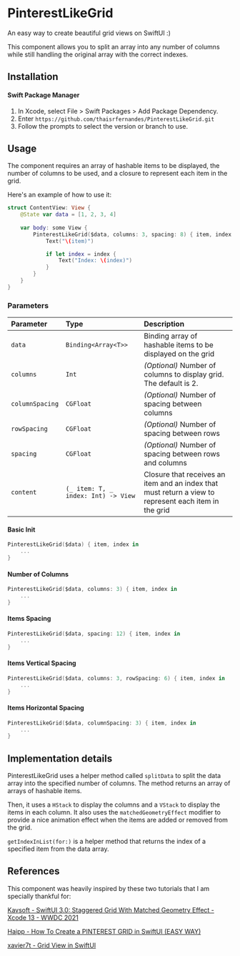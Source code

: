 
# PinterestLikeGrid

An easy way to create beautiful grid views on SwiftUI :) 

This component allows you to split an array into any number of columns while still handling the original array with the correct indexes.

## Installation

#### Swift Package Manager
1. In Xcode, select File > Swift Packages > Add Package Dependency.
2. Enter `https://github.com/thaisrfernandes/PinterestLikeGrid.git`
3. Follow the prompts to select the version or branch to use.


## Usage

The component requires an array of hashable items to be displayed, the number of columns to be used, and a closure to represent each item in the grid.

Here's an example of how to use it:

```swift
struct ContentView: View {
    @State var data = [1, 2, 3, 4]
    
    var body: some View {
        PinterestLikeGrid($data, columns: 3, spacing: 8) { item, index in
            Text("\(item)")

            if let index = index {
                Text("Index: \(index)")
            }
        }
    }
}
```

### Parameters

| Parameter   | Type       | Description                           |
| :---------- | :--------- | :---------------------------------- |
| `data` | `Binding<Array<T>>` | Binding array of hashable items to be displayed on the grid |
| `columns` | `Int` | _(Optional)_ Number of columns to display grid. The default is 2.  |
| `columnSpacing` | `CGFloat` | _(Optional)_ Number of spacing between columns  |
| `rowSpacing` | `CGFloat` | _(Optional)_ Number of spacing between rows  |
| `spacing` | `CGFloat` | _(Optional)_ Number of spacing between rows and columns  |
| `content` | `(_ item: T, _ index: Int) -> View` | Closure that receives an item and an index that must return a view to represent each item in the grid |



#### Basic Init

```swift
PinterestLikeGrid($data) { item, index in
    ...
}
```

#### Number of Columns

```swift
PinterestLikeGrid($data, columns: 3) { item, index in
    ...
}
```

#### Items Spacing

```swift
PinterestLikeGrid($data, spacing: 12) { item, index in
    ...
}
```

#### Items Vertical Spacing

```swift
PinterestLikeGrid($data, columns: 3, rowSpacing: 6) { item, index in
    ...
}
```

#### Items Horizontal Spacing

```swift
PinterestLikeGrid($data, columnSpacing: 3) { item, index in
    ...
}
```


## Implementation details

PinterestLikeGrid uses a helper method called `splitData` to split the data array into the specified number of columns. The method returns an array of arrays of hashable items.

Then, it uses a `HStack` to display the columns and a `VStack` to display the items in each column. It also uses the `matchedGeometryEffect` modifier to provide a nice animation effect when the items are added or removed from the grid.

`getIndexInList(for:)` is a helper method that returns the index of a specified item from the data array.


## References

This component was heavily inspired by these two tutorials that I am specially thankful for:

[Kavsoft - SwiftUI 3.0: Staggered Grid With Matched Geometry Effect - Xcode 13 - WWDC 2021](https://www.youtube.com/watch?v=VrwINubmq5g)

[Haipp - How To Create a PINTEREST GRID in SwiftUI (EASY WAY)](https://www.youtube.com/watch?v=TvkmI4CXsh0)

[xavier7t - Grid View in SwiftUI](https://xavier7t.com/grid-view-in-swiftui)
